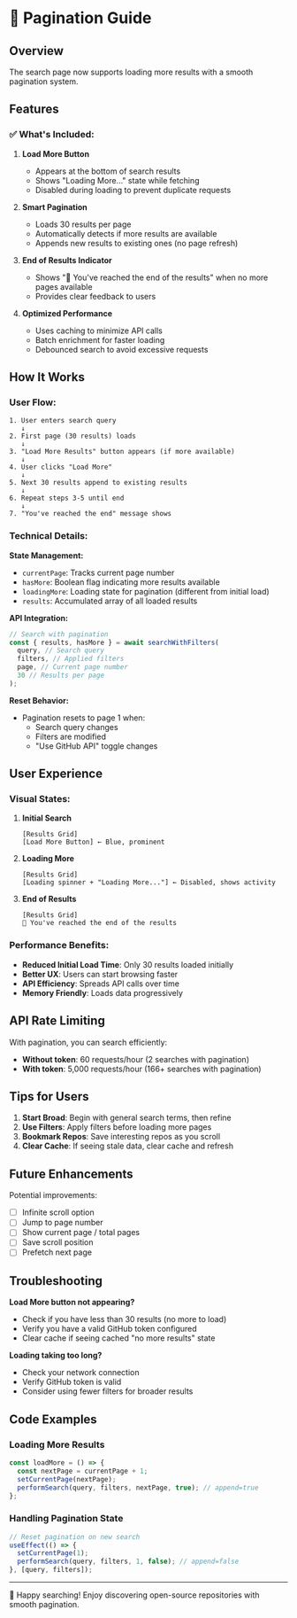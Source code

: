 # 📄 Pagination Guide

## Overview

The search page now supports loading more results with a smooth pagination system.

## Features

### ✅ What's Included:

1. **Load More Button**

   - Appears at the bottom of search results
   - Shows "Loading More..." state while fetching
   - Disabled during loading to prevent duplicate requests

2. **Smart Pagination**

   - Loads 30 results per page
   - Automatically detects if more results are available
   - Appends new results to existing ones (no page refresh)

3. **End of Results Indicator**

   - Shows "🎉 You've reached the end of the results" when no more pages available
   - Provides clear feedback to users

4. **Optimized Performance**
   - Uses caching to minimize API calls
   - Batch enrichment for faster loading
   - Debounced search to avoid excessive requests

## How It Works

### User Flow:

```
1. User enters search query
   ↓
2. First page (30 results) loads
   ↓
3. "Load More Results" button appears (if more available)
   ↓
4. User clicks "Load More"
   ↓
5. Next 30 results append to existing results
   ↓
6. Repeat steps 3-5 until end
   ↓
7. "You've reached the end" message shows
```

### Technical Details:

**State Management:**

- `currentPage`: Tracks current page number
- `hasMore`: Boolean flag indicating more results available
- `loadingMore`: Loading state for pagination (different from initial load)
- `results`: Accumulated array of all loaded results

**API Integration:**

```javascript
// Search with pagination
const { results, hasMore } = await searchWithFilters(
  query, // Search query
  filters, // Applied filters
  page, // Current page number
  30 // Results per page
);
```

**Reset Behavior:**

- Pagination resets to page 1 when:
  - Search query changes
  - Filters are modified
  - "Use GitHub API" toggle changes

## User Experience

### Visual States:

1. **Initial Search**

   ```
   [Results Grid]
   [Load More Button] ← Blue, prominent
   ```

2. **Loading More**

   ```
   [Results Grid]
   [Loading spinner + "Loading More..."] ← Disabled, shows activity
   ```

3. **End of Results**
   ```
   [Results Grid]
   🎉 You've reached the end of the results
   ```

### Performance Benefits:

- **Reduced Initial Load Time**: Only 30 results loaded initially
- **Better UX**: Users can start browsing faster
- **API Efficiency**: Spreads API calls over time
- **Memory Friendly**: Loads data progressively

## API Rate Limiting

With pagination, you can search efficiently:

- **Without token**: 60 requests/hour (2 searches with pagination)
- **With token**: 5,000 requests/hour (166+ searches with pagination)

## Tips for Users

1. **Start Broad**: Begin with general search terms, then refine
2. **Use Filters**: Apply filters before loading more pages
3. **Bookmark Repos**: Save interesting repos as you scroll
4. **Clear Cache**: If seeing stale data, clear cache and refresh

## Future Enhancements

Potential improvements:

- [ ] Infinite scroll option
- [ ] Jump to page number
- [ ] Show current page / total pages
- [ ] Save scroll position
- [ ] Prefetch next page

## Troubleshooting

**Load More button not appearing?**

- Check if you have less than 30 results (no more to load)
- Verify you have a valid GitHub token configured
- Clear cache if seeing cached "no more results" state

**Loading taking too long?**

- Check your network connection
- Verify GitHub token is valid
- Consider using fewer filters for broader results

## Code Examples

### Loading More Results

```javascript
const loadMore = () => {
  const nextPage = currentPage + 1;
  setCurrentPage(nextPage);
  performSearch(query, filters, nextPage, true); // append=true
};
```

### Handling Pagination State

```javascript
// Reset pagination on new search
useEffect(() => {
  setCurrentPage(1);
  performSearch(query, filters, 1, false); // append=false
}, [query, filters]);
```

---

🎉 Happy searching! Enjoy discovering open-source repositories with smooth pagination.
